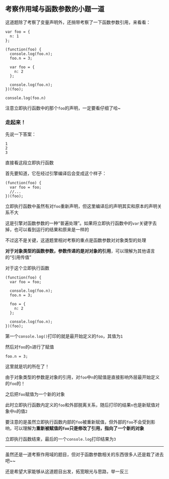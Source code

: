 ## 考察作用域与函数参数的小题一道
这道题除了考察了变量声明外，还捎带考察了一下函数参数引用，来看看：   

```
var foo = {
  n: 1
};

(function(foo) {
  console.log(foo.n);
  foo.n = 3;

  var foo = {
    n: 2
  };

  console.log(foo.n);
})(foo);

console.log(foo.n)
```   

注意立即执行函数中的那个```foo```的声明，一定要看仔细了哈~   

### 走起来！   

先说一下答案：   

```
1
2
3
```  

直接看这段立即执行函数   

首先要知道，它在经过引擎编译后会变成这个样子：

```
(function(foo) {
  var foo = foo;
  //...
})(foo);
```

立即执行函数中虽然有对```foo```重新声明，但这里编译后的声明其实和原本的声明关系不大   

这是引擎对函数参数的一种“普遍处理”。如果将立即执行函数中的```var```关键字去掉，也可以看到运行的结果和原来是一样的   

不过这不是关键，这道题里相对考察的重点是函数参数对对象类型的处理   

**对于对象类型的函数参数，参数传递的是对对象的引用**，可以理解为其他语言的“引用传值”   

对于这个立即执行函数   

```
(function(foo) {
  var foo = foo;

  console.log(foo.n);
  foo.n = 3;

  foo = {
    n: 2
  };

  console.log(foo.n);
})(foo);
```
第一个```console.log()```打印的就是最开始定义的```foo```，其值为```1```   

然后对```foo```的```n```进行了赋值   

```
foo.n = 3;
```

这里就是坑的所在了！   

由于对象类型的参数是对象的引用，对```foo```中```n```的赋值是直接影响外层最开始定义的```foo```的！   

之后把```foo```赋值为一个新的对象   

此时立即执行函数内定义的```foo```和外部脱离关系，随后打印的结果```n```也是新赋值对象中```n```的值```2```   

要注意的是虽然立即执行函数内部的```foo```被重新赋值，但外部的```foo```不会受到影响，可以理解为**重新被赋值的```foo```只是修改了引用，指向了一个新的对象**   

立即执行函数结束，最后的一个```console.log```打印结果为```3```   

---

虽然还是一道考察作用域的题目，但对于函数参数相关的东西很多人还是栽了进去吧~~   

还是希望大家能够从这道题目出发，拓宽眼光与思路，举一反三
